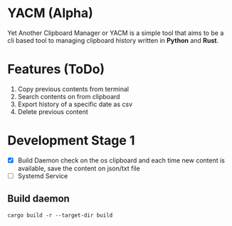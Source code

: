 # YACM (Alpha)

Yet Another Clipboard Manager or YACM is a simple tool that aims to be a cli based tool to managing clipboard history written in **Python** and **Rust**.

# Features (ToDo)

1. Copy previous contents from terminal
2. Search contents on from clipboard
3. Export history of a specific date as csv
4. Delete previous content

# Development Stage 1

- [x] Build Daemon
check on the os clipboard and each time new content is available, save the content on json/txt file
- [ ] Systemd Service

## Build daemon

```shell
cargo build -r --target-dir build
```
